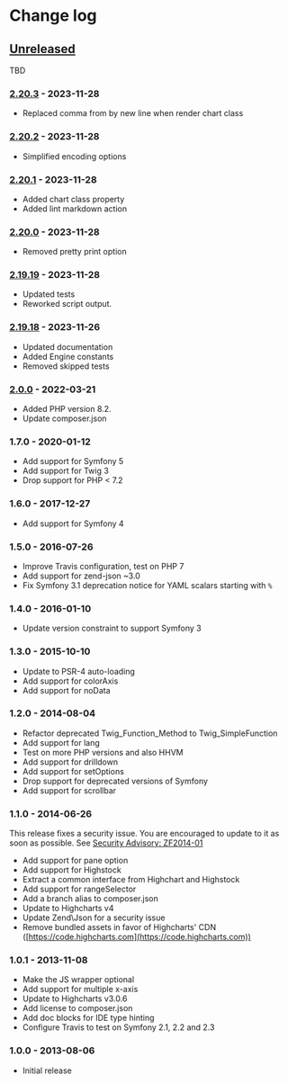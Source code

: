 # Change log

## [Unreleased]

TBD

### [2.20.3] - 2023-11-28

- Replaced comma from by new line when render chart class

### [2.20.2] - 2023-11-28

- Simplified encoding options

### [2.20.1] - 2023-11-28

- Added chart class property
- Added lint markdown action

### [2.20.0] - 2023-11-28

- Removed pretty print option

### [2.19.19] - 2023-11-28

- Updated tests
- Reworked script output.

### [2.19.18] - 2023-11-26

- Updated documentation
- Added Engine constants
- Removed skipped tests

### [2.0.0] - 2022-03-21

- Added PHP version 8.2.
- Update composer.json

### 1.7.0 - 2020-01-12

- Add support for Symfony 5
- Add support for Twig 3
- Drop support for PHP < 7.2

### 1.6.0 - 2017-12-27

- Add support for Symfony 4

### 1.5.0 - 2016-07-26

- Improve Travis configuration, test on PHP 7
- Add support for zend-json ~3.0
- Fix Symfony 3.1 deprecation notice for YAML scalars starting with `%`

### 1.4.0 - 2016-01-10

- Update version constraint to support Symfony 3

### 1.3.0 - 2015-10-10

- Update to PSR-4 auto-loading
- Add support for colorAxis
- Add support for noData

### 1.2.0 - 2014-08-04

- Refactor deprecated Twig_Function_Method to Twig_SimpleFunction
- Add support for lang
- Test on more PHP versions and also HHVM
- Add support for drilldown
- Add support for setOptions
- Drop support for deprecated versions of Symfony
- Add support for scrollbar

### 1.1.0 - 2014-06-26

This release fixes a security issue. You are encouraged to update to it as soon
as possible. See [Security Advisory: ZF2014-01](https://framework.zend.com/security/advisory/ZF2014-01)

- Add support for pane option
- Add support for Highstock
- Extract a common interface from Highchart and Highstock
- Add support for rangeSelector
- Add a branch alias to composer.json
- Update to Highcharts v4
- Update Zend\Json for a security issue
- Remove bundled assets in favor of Highcharts' CDN ([https://code.highcharts.com](https://code.highcharts.com))

### 1.0.1 - 2013-11-08

- Make the JS wrapper optional
- Add support for multiple x-axis
- Update to Highcharts v3.0.6
- Add license to composer.json
- Add doc blocks for IDE type hinting
- Configure Travis to test on Symfony 2.1, 2.2 and 2.3

### 1.0.0 - 2013-08-06

- Initial release

[Unreleased]: https://github.com/laurentmuller/HighchartsBundle/compare/1.7...HEAD
[2.20.3]: https://github.com/laurentmuller/HighchartsBundle/compare/2.20.2...2.20.3
[2.20.2]: https://github.com/laurentmuller/HighchartsBundle/compare/2.20.1...2.20.2
[2.20.1]: https://github.com/laurentmuller/HighchartsBundle/compare/2.20.0...2.20.1
[2.20.0]: https://github.com/laurentmuller/HighchartsBundle/compare/2.19.19...2.20.0
[2.19.19]: https://github.com/laurentmuller/HighchartsBundle/compare/2.19.18...2.19.19
[2.19.18]: https://github.com/laurentmuller/HighchartsBundle/compare/2.0.0...2.19.18
[2.0.0]: https://github.com/laurentmuller/HighchartsBundle/compare/1.7...2.0.0
